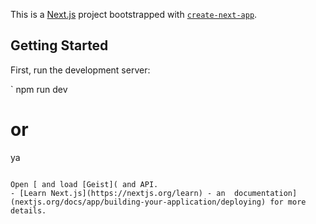 This is a [Next.js](https://nextjs.org) project bootstrapped with [`create-next-app`](https://nextjs.org/docs/app/api-reference/cli/create-next-app).

## Getting Started

First, run the development server:

`
npm run dev
# or
ya
```

Open [ and load [Geist]( and API.
- [Learn Next.js](https://nextjs.org/learn) - an  documentation](nextjs.org/docs/app/building-your-application/deploying) for more details.
